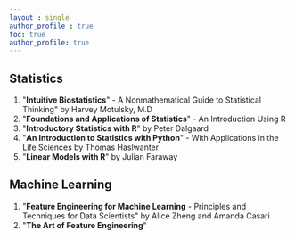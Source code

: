 ```yaml
---
layout : single
author_profile : true
toc: true
author_profile: true
---
```


## Statistics  
  
1. "**Intuitive Biostatistics**" - A Nonmathematical Guide to Statistical Thinking" by Harvey Motulsky, M.D
2. "**Foundations and Applications of Statistics**" - An Introduction Using R
3. "**Introductory Statistics with R**" by Peter Dalgaard
4. "**An Introduction to Statistics with Python**" - With Applications in the Life Sciences by Thomas Haslwanter  
5. "**Linear Models with R**" by Julian Faraway



## Machine Learning  
1. "**Feature Engineering for Machine Learning** - Principles and Techniques for Data Scientists" by Alice Zheng and Amanda Casari
2. "**The Art of Feature Engineering**"
